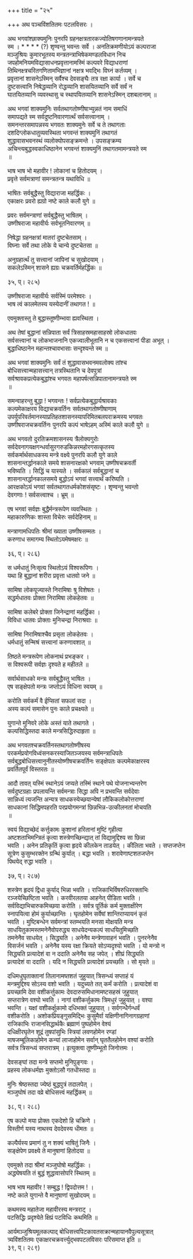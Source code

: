 +++
title = "२५"

+++
अथ पञ्चविंशतितमः पटलविसरः ।  
  
अथ भगवांश्छाक्यमुनिः पुनरपि ग्रहनक्षत्रतारकज्योतिषगणानामन्त्रयते   
स्म । * * * * (?) शृण्वन्तु भवन्तः सर्वे । अनतिक्रमणीयोऽयं कल्पराजा   
मञ्जुश्रियः कुमारभूतस्य मन्त्रतन्त्राभिषेकमण्डलविधान निच   
जपहोमनियमविद्यासाधनप्रवृत्तानामस्मिं कल्पवरे विद्याधराणां   
तिथिनक्ष्त्रचरितगणितामभिज्ञानां नक्षत्र भवद्भिः विघ्नं कर्तव्यम् ।   
प्रवृत्तानां शासनेऽस्मिन् सर्वैश्च देवसङ्घैः तत्र रक्षा कार्या । सर्वे च   
दुष्टसत्त्वानि निषेद्धव्यानि रोद्धव्यानि शासयितव्यानि सर्वे सर्वं न   
घातयितव्यानि व्यवस्थासु च स्थापयितव्यानि शासनेऽस्मिन् दशबलानाम् ॥  
  
अथ भगवां शाक्यमुनिः सर्वतथागतोष्णीषाभ्युन्नतं नाम समाधिं   
समापद्यते स्म सर्वदुष्टनिवारणार्त्थं सर्वसत्त्वानाम् ।   
समनन्तरसमापन्नस्य भगवतः शाक्यमुनेः सर्वे च ते तथागताः   
दशदिग्लोकधातुव्यवस्थिता भगवन्तं शाक्यमुनिं तथागतं   
शुद्धावासभवनस्थं व्यलोक्योपसङ्क्रमन्ते । उपसङ्क्रम्य   
अचिन्त्यबुद्धस्वकाधिष्ठानेन भगवन्तं शाक्यमुनिं तथागतमामन्त्रयते स्म   
॥  
  
भाष भाष भो महावीर ! लोकानां च हितोदयम् ।  
प्रवृत्ते सर्वमत्राणां समन्त्रतन्त्र यथाविधि ॥  
  
भाषितः सर्वबुद्धैस्तु विद्याराजा महर्द्धिकः ।  
एकाक्षरः प्रवरो ह्यग्रो नष्टे काले कलौ युगे ॥  
  
प्रवरः सर्वमन्त्राणां सर्वबुद्धैस्तु भाषितम् ।  
उष्णीषराजा महावीर्यः सर्वभूतनिवारणम् ॥  
  
निषेद्धा ग्रहनक्षत्रां मातरां दुष्टचेतसाम् ।  
विघ्नाः सर्वे तथा लोके ये चान्ये दुष्टचेतसा ॥  
  
अनुग्रहार्त्थं तु सत्त्वानां जापिनां च सुखोदयाम् ।  
सकलेऽस्मिन् शासने ह्यग्रः चक्रवर्तिर्महर्द्धिकः ॥  
  
 ३५, प्। २८५)  
  
उष्णीषराजा महावीर्यः सर्वस्मिं परमेश्वरः ।  
भाष त्वं कालमेतस्य यस्येदानीं तथागत ! ॥  
  
एवमुक्तास्तु ते बुद्धास्तूष्णीम्भावा ह्यवस्थिता ।  
  
अथ तेषां बुद्धानां सन्निपाता सर्वं त्रिसाहस्रमहासाहस्रो लोकधातवः   
सर्वसत्त्वानां च लोकभाजनानि एकज्वालीभूतानि न च एकसत्त्वानां पीडा अभूत् ।   
बुद्धाधिष्ठानेन महान्तश्चावभासाः सन्दृश्यन्ते स्म ॥  
  
अथ भगवां शाक्यमुनिः सर्वं तं शुद्धावासभवनमवलोक्य तांश्च   
बोधिसत्त्वान्महासत्त्वान् तत्रस्थितानि च देवपुत्रां   
सर्वश्रावकप्रत्येकबुद्धांश्च भगवतः महापर्षत्सन्निपातानामन्त्रयते स्म   
॥  
  
समन्वाहरन्तु बुद्धा ! भगवन्तः ! सर्वप्रत्येकबुद्धार्यश्रावकाः   
कल्पमेकाक्षरय विद्याचक्रवर्तिनः सर्वतथागतोष्णीषाणाम्   
उपर्युपरिवर्तमानस्याप्रतिहतशासनस्यापरिमितबलपराक्रमस्य भगवतः   
उष्णीषराजचक्रवर्तिनः पुनरपि कल्पं भाषेऽहम् अस्मिं काले कलौ युगे ॥  
  
अथ भगवतो दुरतिक्रमशासनस्य त्रैलोक्यगुरोः   
सर्वदेवनागयक्षगन्धर्वासुरगरुडकिन्नरमहोरगसत्कृतस्य   
सर्वकर्मार्थसाधकस्य मन्त्रे वक्ष्ये पुनरपि कलौ युगे काले   
शासनान्तर्द्धानकाले समये शासनारक्षको भगवाम् उष्णीषचक्रवर्ती   
भविष्यति । सिद्धिं च यास्यते । सर्वकालं सर्वबुद्धानां च   
शासनान्तर्द्धानकालसमये बुद्धोऽयं भगवां सत्त्वार्थं करिष्यति ।   
आरक्षकोऽयं भगवां सर्वतथागतधर्मकोशसंसृष्टः । शृण्वन्तु भवन्तो   
देवगणाः ! सर्वसत्त्वाश्च । भ्रूम् ॥  
  
एष भगवां सर्वज्ञः बुद्धैर्मन्त्ररूपेण व्यवस्थितः ।  
महाकारुणिकः शास्ता विचेरुः सर्वदेहिनाम् ॥  
  
मन्त्राणामधिपतिः श्रीमां ख्याता उष्णीषसम्मतः ।  
करुणाध समागम्य स्थितोऽयमेषमक्षरः ॥  
  
 ३६, प्। २८६)  
  
स धर्मधातुं निःसृत्य स्थितोऽयं विश्वरूपिणः ।  
यथा हि बुद्धानां शरीरा प्रवृत्ता धातवो जने ॥  
  
सामिषा लोकपूज्यास्ते निरामिषाः षु विशेषतः ।  
सद्धर्मधातवः प्रोक्ता निरामिषा लोकहेतवः ॥  
  
सामिषा कलेबरे प्रोक्ता जिनेन्द्राणां महर्द्धिका ।  
विविधा धातवः प्रोक्ताः मुनिचन्द्रा निराश्रवाः ॥  
  
सामिषा निरामिषाश्चैव प्रसृता लोकहेतवः ।  
धर्मधातुं सन्मिश्रं सत्त्वानां करुणावशात् ॥  
  
तिष्ठते मन्त्ररूपेण लोकनाथं प्रभङ्कर ।  
स विश्वरूपी सर्वज्ञः दृश्यते ह महीतले ॥  
  
सर्वार्थसाधको मन्त्रः सर्वबुद्धैस्तु भाषितः ।  
एष सङ्क्षेपतो मन्त्रः जप्तोऽयं विधिना स्वयम् ॥  
  
करोति सर्वकर्मं वै ईप्सितां सफलां सदा ।  
अस्य कल्पं समासेन पुनः काले प्रचक्ष्यते ॥  
  
युगान्ते मुनिवरे लोके अस्तं याते तथागते ।  
कल्पसिद्धिस्तदा काले मन्त्रसिद्धिरुदाहृता ॥  
  
अथ भगवतश्चक्रवर्तिनस्तथागतोष्णीषस्य   
परकर्मप्रयोगविध्वंसनकरस्याजितञ्जयस्य सर्वमन्त्राधिपतेः   
सर्वबुद्धबोधिसत्त्वानुनीतस्योष्णीषचक्रवर्तिनः सङ्क्षेपतः कल्पमेकाक्षरस्य   
प्रवर्तितपूर्वं विस्तरतः ॥  
  
आदौ तावत् यस्मिं स्थानेऽयं जप्यते तस्मिं स्थाने पथे योजनाभ्यन्तरेण   
सर्वदुष्टग्रहाः प्रपलायन्ति सर्वमन्त्राः सिद्धा अपि न प्रभवन्ति सर्वदेवाः   
सान्निध्यं त्यजन्ति अन्यत्र साधकस्येच्छयान्येषां लौकिकलोकोत्तराणां   
साधकानां सिद्धिमपहरति परप्रयोगमन्त्रां छिन्नभिन्न-उत्कीलनतां मोचयति   
॥  
  
स्वयं विद्याच्छेदं कर्त्तुकामः कुशानां हरितानां मुष्टिं गृहीत्वा   
अष्टशताभिमन्त्रितं कृत्वा शस्त्रेणच्छिन्द्यात् तां विद्यामुद्दिश्य सा छिन्ना   
भवति । अनेन प्रतिकृतिं कृत्वा हृदये कीलकेन ताडयेत् । कीलिता भवते । सप्तजप्तेन   
सूत्रेण कुसुम्भरक्तेन ग्रन्थिं कुर्यात् । बद्धा भवति । शरावेणाष्टशतजप्तेन   
पिथयेद् रुद्धा भवति ।  
  
 ३७, प्। २८७)  
  
शस्त्रेण हृदयं द्विधा कुर्याद् भिन्ना भवति । राजिकाभिर्विषरुधिररक्ताभिः   
रञ्जयेच्छिष्टिता भवति । करवीरलतया आहनेत् पीडिता भवति ।   
सर्वविद्याभिचारुकमिच्छया करोति । सर्वत्र पूर्तिकं कर्म मुक्ताक्षीरेण   
स्नापयित्वा होमं कुर्याच्छान्तिः । घृतहोमेन सर्वेषां शान्तिराप्यायनं कृतं   
भवति । मुष्टिबन्धेन सर्वमन्त्रां स्तम्भयति मनसा मोक्षयति मन्त्र   
साधयितुकामस्तमनेनैवोपरुद्ध्य साधयेदन्यकल्पं साधयितुमिच्छति   
तमनेनैव साधयेत् । सिद्ध्यति । अनेनैव मन्त्रेणावाहनं भवति । पुनरनेनैव   
विसर्जनं भवति । अनेनैव यस्य रक्षा क्रियते सोऽप्यदृश्यो भवति । यो मन्त्रो न   
सिद्ध्यति प्रत्यादेशं वा न ददाति अनेनैव सह जपेत् । शीघ्रं सिद्ध्यति   
प्रत्यादेशं वा ददाति । यदि न सिद्ध्यति प्रत्यादेशं प्रयच्छति । सो मृयते ॥  
  
दधिमधुघृताक्तानां तिलानामष्तशतं जुहुयात् त्रिसन्ध्यं सप्ताहं यं   
मन्त्रमुद्दिश्य सोऽस्य वशो भवति । यदुच्यते तत् कर्मं करोति । प्रत्यादेशं वा   
प्रयच्छामि देवा वशीकर्त्तुकामः देवदारुसमिधानामष्टसहस्रं जुहुयात्   
सप्तरात्रेण वश्यो भवति । नागां वशीकर्त्तुकामः त्रिमधुरं जुहुयात् । वश्या   
भवन्ति । यक्षां वशीकर्क्षुकामो दधिभक्तं जुहुयात् । सर्वगन्धैर्गन्धर्वं   
वशीकरोति । अशोकप्रियङ्गुसमिद्भिः कुसुमैर्वा यक्षिणीनागिनागग्रहाणां   
राजिकाभिः राजानसिद्धार्थकैः ब्रह्माणं पुष्पहोमेन वेश्यं   
दधिक्षीरघृतेन शूद्रं तुषपांसुभिः स्त्रियां लवणहोमेन रण्डां   
माषजम्बूलिकाहोमेन कन्यां लाजाहोमेन सर्वान् घृततैलहोमेन वश्यां करोति   
सर्वत्र त्रिसन्ध्यं सप्तरात्रम् । इत्युक्त्वा तूष्णीम्भूतो जिनोत्तमः ।  
  
देवसङ्घां तदा मन्त्रे सप्तमो मुनिपुङ्गवः ।  
प्रहस्य लोकधर्मज्ञः मुक्तोऽसौ गतधीस्तदा ॥  
  
मुनिः श्रेष्ठस्तदा ज्येष्ठं बुद्धपुत्रं तदालपेत् ।  
मञ्जुघोषं तदा वव्रे बोधिसत्त्वं महर्द्धिकम् ॥  
  
 ३८, प्। २८८)  
  
एष कल्पो मया प्रोक्तः एकदेशो हि चक्रिणे ।  
विस्तीर्ण यस्य नाथस्य देवदेवस्य धीमतः ॥  
  
कल्पैर्यस्य प्रमाणं तु न शक्यं भाषितुं जिनैः ।  
सङ्क्षेपेण प्रवक्ष्ये ते मानुषाणां हितोदया ॥  
  
एवमुक्ते तदा श्रीमां मञ्जुघोषो महर्द्धिकः ।  
अद्ध्येषयति तं बुद्धं शुद्धावासोपरि स्थितम् ॥  
  
भाष भाष महावीर ! सम्बुद्ध ! द्विपदोत्तम ! ।  
नष्टे काले युगान्ते वै मानुषाणां सुखोदयम् ॥  
  
कथमस्य महातेजा महावीरस्य मन्त्रराट् ।  
पटसिद्धिः प्रदृश्येते क्षिप्रं पटविधिः कथमिति ॥  
  
आर्यमञ्जुश्रियमूलकल्पाद् बोधिसत्त्वपिटकावतसक्रान्महायानवैपुल्यसूत्रात्   
त्र्यविंशतितमः एकाक्षरचक्रवर्त्त्युद्भवपटलविसरः परिसमाप्त इति ॥  
 ३९, प्। २८९)  
  
